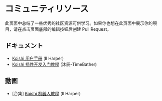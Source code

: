 # コミュニティリソース

此页面中总结了一些优秀的社区资源可供学习。如果你也想在此页面中展示你的项目，请在点击页面底部的编辑按钮后创建 Pull Request。

## ドキュメント

- [Koishi 用户手册](https://koishi.ilharper.com/) (Il Harper)
- [Koishi 插件开发入门教程](https://mp.weixin.qq.com/mp/appmsgalbum?action=getalbum&album_id=2700565655187865601) (沐辰-TimeBather)

## 動画

- [合集] [Koishi 机器人教程](https://space.bilibili.com/23224916/channel/collectiondetail?sid=1049866) (Il Harper)
